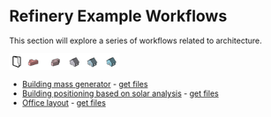 # Refinery Example Workflows

This section will explore a series of workflows related to architecture.

<img src="../../assets/sample/workflows1.png" style="width:200px;"/>

* [Building mass generator](04-02-01_building-mass-generator.md) - [get files](https://github.com/martinstacey/RefineryPrimer/tree/ContentBranch/04-sample-workflows/04-00_sample_files/04-00-02_architecture/02-01_Building-mass-generator)
* [Building positioning based on solar analysis](04-02-02_building-positioning-based-on-solar-analysis.md)  - [get files](https://github.com/martinstacey/RefineryPrimer/tree/ContentBranch/04-sample-workflows/04-00_sample_files/04-00-02_architecture/02-02_Building-positioning)
* [Office layout](04-02-03_office-layout.md)  - [get files](https://github.com/martinstacey/RefineryPrimer/tree/ContentBranch/04-sample-workflows/04-00_sample_files/04-00-02_architecture/02-03_Architecture)